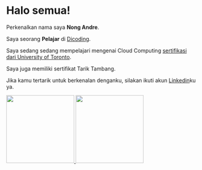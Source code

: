 # Halo semua! 

Perkenalkan nama saya **Nong Andre**.<br>

Saya seorang **Pelajar** di [Dicoding](https://www.dicoding.com/).<br>

Saya sedang sedang mempelajari mengenai Cloud Computing [sertifikasi dari University of Toronto](https://www.coursera.org/account/accomplishments/specialization/CLKJD8XBXJ3M).<br>

Saya juga memiliki sertifikat Tarik Tambang.<br>

Jika kamu tertarik untuk berkenalan denganku, silakan ikuti akun [Linkedin](https://www.linkedin.com/in/gilang-adhan/)ku ya.

<p align="left">
<a href="https://github.com/nongandre">
  <img height="180em" src="https://github-readme-stats-eight-theta.vercel.app/api?username=nongandre&show_icons=true&theme=algolia&include_all_commits=true&count_private=true"/>
  <img height="180em" src="https://github-readme-stats-eight-theta.vercel.app/api/top-langs/?username=nongandre&layout=compact&theme=algolia"/>
</a>
</p>
